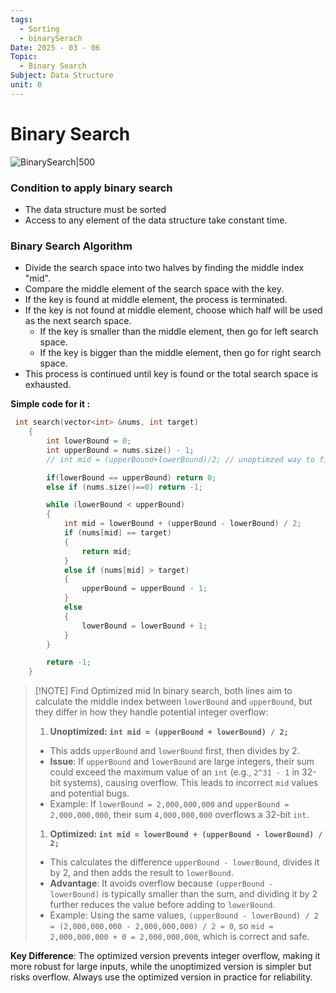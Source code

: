 ```yaml
---
tags:
  - Sorting
  - binarySerach
Date: 2025 - 03 - 06
Topic:
  - Binary Search
Subject: Data Structure
unit: 0
---
```

# Binary Search
![BinarySearch|500](https://media.geeksforgeeks.org/wp-content/uploads/20240506155201/binnary-search-.webp)

### Condition to apply binary search
- The data structure must be sorted
- Access to any element of the data structure take constant time.

### Binary Search Algorithm
- Divide the search space into two halves by finding the middle index "mid".
- Compare the middle element of the search space with the key.
- If the key is found at middle element, the process is terminated.
- If the key is not found at middle element, choose which half will be used as the next search space.
	- If the key is smaller than the middle element, then go for left search space.
	- If the key is bigger than the middle element, then go for right search space.
- This process is continued until key is found or the total search space is exhausted.

**Simple code for it :**
```cpp
 int search(vector<int> &nums, int target)
    {
        int lowerBound = 0;
        int upperBound = nums.size() - 1;
        // int mid = (upperBound+lowerBound)/2; // unoptimzed way to find .

        if(lowerBound == upperBound) return 0;
        else if (nums.size()==0) return -1;

        while (lowerBound < upperBound)
        {
            int mid = lowerBound + (upperBound - lowerBound) / 2;
            if (nums[mid] == target)
            {
                return mid;
            }
            else if (nums[mid] > target)
            {
                upperBound = upperBound - 1;
            }
            else
            {
                lowerBound = lowerBound + 1;
            }
        }

        return -1;
    }
```


> [!NOTE] Find Optimized mid
> In binary search, both lines aim to calculate the middle index between `lowerBound` and `upperBound`, but they differ in how they handle potential integer overflow:
>
>1. **Unoptimized: `int mid = (upperBound + lowerBound) / 2;`**
  > - This adds `upperBound` and `lowerBound` first, then divides by 2.
   >- **Issue**: If `upperBound` and `lowerBound` are large integers, their sum could exceed the maximum value of an `int` (e.g., `2^31 - 1` in 32-bit systems), causing overflow. This leads to incorrect `mid` values and potential bugs.
   >- Example: If `lowerBound = 2,000,000,000` and `upperBound = 2,000,000,000`, their sum `4,000,000,000` overflows a 32-bit `int`.
>
>1. **Optimized: `int mid = lowerBound + (upperBound - lowerBound) / 2;`**
  > - This calculates the difference `upperBound - lowerBound`, divides it by 2, and then adds the result to `lowerBound`.
   >- **Advantage**: It avoids overflow because `(upperBound - lowerBound)` is typically smaller than the sum, and dividing it by 2 further reduces the value before adding to `lowerBound`.
   >- Example: Using the same values, `(upperBound - lowerBound) / 2 = (2,000,000,000 - 2,000,000,000) / 2 = 0`, so `mid = 2,000,000,000 + 0 = 2,000,000,000`, which is correct and safe.
>
**Key Difference**: The optimized version prevents integer overflow, making it more robust for large inputs, while the unoptimized version is simpler but risks overflow. Always use the optimized version in practice for reliability.
